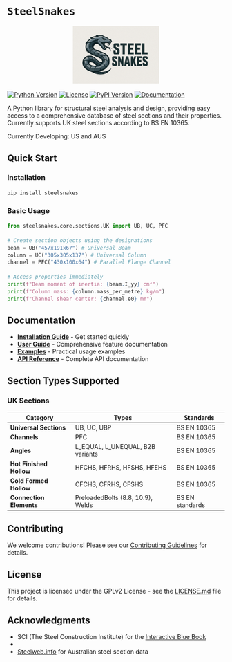 # `SteelSnakes`

<!-- Centered HTML-image logo -->
<p align="center"><img src="./docs/logo-4.png" alt="SteelSnakes Logo" width="200"/></p>


[![Python Version](https://img.shields.io/badge/python-3.11+-blue.svg)](https://python.org)
[![License](https://img.shields.io/badge/license-GPLv2-blue.svg)](./LICENSE.md)
[![PyPI Version](https://img.shields.io/pypi/v/steelsnakes.svg)](https://pypi.org/project/steelsnakes/)
[![Documentation](https://img.shields.io/badge/docs-mkdocs-blue.svg)](https://steelsnakes.readthedocs.io/)
<!-- [![Build Status](https://img.shields.io/github/actions/workflow/status/steelsnakes/steelsnakes/ci.yml?branch=main)]( -->

A Python library for structural steel analysis and design, providing easy access to a comprehensive database of steel sections and their properties. Currently supports UK steel sections according to BS EN 10365.

Currently Developing: US and AUS


## Quick Start

### Installation

```bash
pip install steelsnakes
```

### Basic Usage

```python
from steelsnakes.core.sections.UK import UB, UC, PFC

# Create section objects using the designations
beam = UB("457x191x67") # Universal Beam
column = UC("305x305x137") # Universal Column
channel = PFC("430x100x64") # Parallel Flange Channel

# Access properties immediately
print(f"Beam moment of inertia: {beam.I_yy} cm⁴")
print(f"Column mass: {column.mass_per_metre} kg/m")
print(f"Channel shear center: {channel.e0} mm")
```

<!-- ### Advanced Search

```python
from steelsnakes.core.sections.UK import get_database, SectionType

database = get_database()

# Find heavy beams
heavy_beams = database.search_sections(SectionType.UB, mass_per_metre__gt=200)

# Find deep channels
deep_channels = database.search_sections(SectionType.PFC, h__gt=300,b__gt=100
)
``` -->

## Documentation

- **[Installation Guide](https://steelsnakes.readthedocs.io/getting-started/installation/)** - Get started quickly
- **[User Guide](https://steelsnakes.readthedocs.io/user-guide/section-types/)** - Comprehensive feature documentation
- **[Examples](https://steelsnakes.readthedocs.io/examples/basic/)** - Practical usage examples
- **[API Reference](https://steelsnakes.readthedocs.io/reference/core/)** - Complete API documentation

## Section Types Supported
### UK Sections

| Category                | Types                             | Standards       |
| ----------------------- | --------------------------------- | --------------- |
| **Universal Sections**  | UB, UC, UBP                       | BS EN 10365     |
| **Channels**            | PFC                               | BS EN 10365     |
| **Angles**              | L_EQUAL, L_UNEQUAL, B2B variants  | BS EN 10365     |
| **Hot Finished Hollow** | HFCHS, HFRHS, HFSHS, HFEHS        | BS EN 10365     |
| **Cold Formed Hollow**  | CFCHS, CFRHS, CFSHS               | BS EN 10365     |
| **Connection Elements** | PreloadedBolts (8.8, 10.9), Welds | BS EN standards |

## Contributing

We welcome contributions! Please see our [Contributing Guidelines](https://steelsnakes.readthedocs.io/contributing/guidelines/) for details.

## License

This project is licensed under the GPLv2 License - see the [LICENSE.md](./LICENSE.md) file for details.

## Acknowledgments

- SCI (The Steel Construction Institute) for the [Interactive Blue Book](https://www.steelforlifebluebook.co.uk/)
- 
- [Steelweb.info](http://www.steelweb.info/) for Australian steel section data
